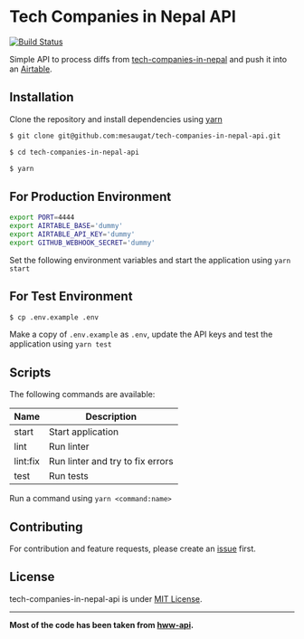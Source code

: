 # Tech Companies in Nepal API

[![Build Status](https://travis-ci.com/mesaugat/tech-companies-in-nepal-api.svg?branch=master)](https://travis-ci.com/mesaugat/tech-companies-in-nepal-api)

Simple API to process diffs from [tech-companies-in-nepal](https://github.com/mesaugat/tech-companies-in-nepal) and push it into an [Airtable](https://airtable.com/shrXv3YvlfxLnHJfr).

## Installation

Clone the repository and install dependencies using [yarn](https://yarnpkg.com/en/)

```bash
$ git clone git@github.com:mesaugat/tech-companies-in-nepal-api.git

$ cd tech-companies-in-nepal-api

$ yarn
```

## For Production Environment

```bash
export PORT=4444
export AIRTABLE_BASE='dummy'
export AIRTABLE_API_KEY='dummy'
export GITHUB_WEBHOOK_SECRET='dummy'
```

Set the following environment variables and start the application using `yarn start`

## For Test Environment

```bash
$ cp .env.example .env
```

Make a copy of `.env.example` as `.env`, update the API keys and test the application using `yarn test`

## Scripts

The following commands are available:

|Name        |Description                                                                                   |
|------------|----------------------------------------------------------------------------------------------|
|start       | Start application                                                                            |
|lint        | Run linter                                                                                   |
|lint:fix    | Run linter and try to fix errors                                                             |
|test        | Run tests

Run a command using `yarn <command:name>`

## Contributing

For contribution and feature requests, please create an [issue](https://github.com/mesaugat/tech-companies-in-nepal-api/issues/new) first.

## License

tech-companies-in-nepal-api is under [MIT License](LICENSE.md).

---

__Most of the code has been taken from [hww-api](https://github.com/poteto/hww-api).__
